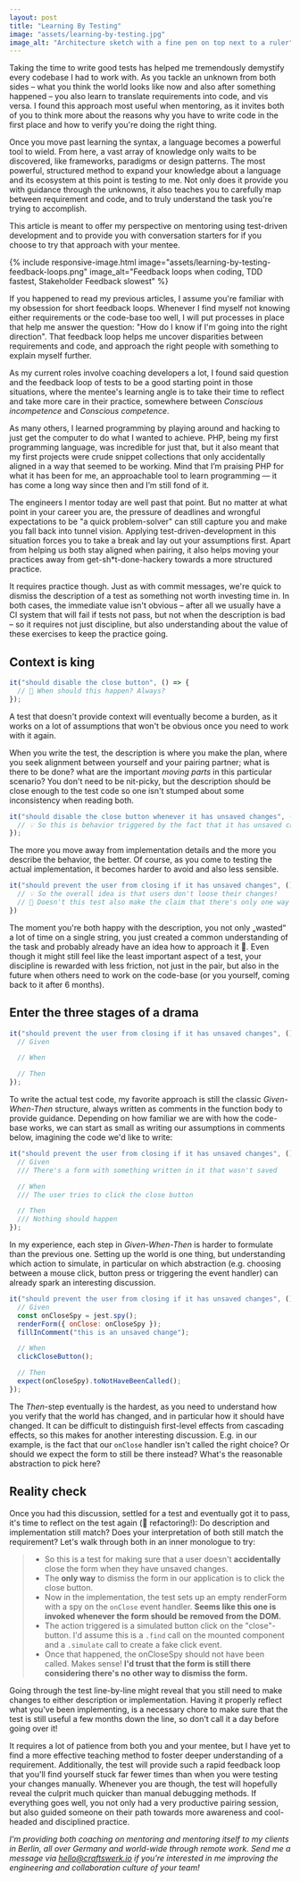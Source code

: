 ```yaml
---
layout: post
title: "Learning By Testing"
image: "assets/learning-by-testing.jpg"
image_alt: "Architecture sketch with a fine pen on top next to a ruler"
---
```

Taking the time to write good tests has helped me tremendously demystify every codebase I had to work with. As you tackle an unknown from both sides – what you think the world looks like now and also after something happened – you also learn to translate requirements into code, and vis versa. I found this approach most useful when mentoring, as it invites both of you to think more about the reasons why you have to write code in the first place and how to verify you're doing the right thing.

Once you move past learning the syntax, a language becomes a powerful tool to wield. From here, a vast array of knowledge only waits to be discovered, like frameworks, paradigms or design patterns. The most powerful, structured method to expand your knowledge about a language and its ecosystem at this point is testing to me. Not only does it provide you with guidance through the unknowns, it also teaches you to carefully map between requirement and code, and to truly understand the task you're trying to accomplish.

This article is meant to offer my perspective on mentoring using test-driven development and to provide you with conversation starters for if you choose to try that approach with your mentee.

{% include responsive-image.html image="assets/learning-by-testing-feedback-loops.png" image_alt="Feedback loops when coding, TDD fastest, Stakeholder Feedback slowest" %}

If you happened to read my previous articles, I assume you're familiar with my obsession for short feedback loops. Whenever I find myself not knowing either requirements or the code-base too well, I will put processes in place that help me answer the question: "How do I know if I'm going into the right direction".
That feedback loop helps me uncover disparities between requirements and code, and approach the right people with something to explain myself further.

As my current roles involve coaching developers a lot, I found said question and the feedback loop of tests to be a good starting point in those situations, where the mentee's learning angle is to take their time to reflect and take more care in their practice, somewhere between *Conscious incompetence* and *Conscious competence*.

As many others, I learned programming by playing around and hacking to just get the computer to do what I wanted to achieve. PHP, being my first programming language, was incredible for just that, but it also meant that my first projects were crude snippet collections that only accidentally aligned in a way that seemed to be working. Mind that I’m praising PHP for what it has been for me, an approachable tool to learn programming — it has come a long way since then and I’m still fond of it.

The engineers I mentor today are well past that point. But no matter at what point in your career you are, the pressure of deadlines and wrongful expectations to be "a quick problem-solver" can still capture you and make you fall back into tunnel vision. Applying test-driven-development in this situation forces you to take a break and lay out your assumptions first. Apart from helping us both stay aligned when pairing, it also helps moving your practices away from get-sh*t-done-hackery towards a more structured practice.

It requires practice though. Just as with commit messages, we're quick to dismiss the description of a test as something not worth investing time in. In both cases, the immediate value isn't obvious – after all we usually have a CI system that will fail if tests not pass, but not when the description is bad – so it requires not just discipline, but also understanding about the value of these exercises to keep the practice going.

## Context is king

```js
it("should disable the close button", () => {
  // 🤔 When should this happen? Always?
});
```

A test that doesn't provide context will eventually become a burden, as it works on a lot of assumptions that won't be obvious once you need to work with it again.

When you write the test, the description is where you make the plan, where you seek alignment between yourself and your pairing partner; what is there to be done? what are the important *moving parts* in this particular scenario? You don't need to be nit-picky, but the description should be close enough to the test code so one isn't stumped about some inconsistency when reading both.

```js
it("should disable the close button whenever it has unsaved changes", () => {
  // 💡 So this is behavior triggered by the fact that it has unsaved changes!
});
```

The more you move away from implementation details and the more you describe the behavior, the better. Of course, as you come to testing the actual implementation, it becomes harder to avoid and also less sensible.

```js
it("should prevent the user from closing if it has unsaved changes", () => {
  // 💡 So the overall idea is that users don't loose their changes!
  // 🤔 Doesn't this test also make the claim that there's only one way to close?
})
```

The moment you're both happy with the description, you not only „wasted“ a lot of time on a single string, you just created a common understanding of the task and probably already have an idea how to approach it 🎉. Even though it might still feel like the least important aspect of a test, your discipline is rewarded with less friction, not just in the pair, but also in the future when others need to work on the code-base (or you yourself, coming back to it after 6 months).

## Enter the three stages of a drama

```js
it("should prevent the user from closing if it has unsaved changes", () => {
  // Given

  // When

  // Then
});
```

To write the actual test code, my favorite approach is still the classic *Given-When-Then* structure, always written as comments in the function body to provide guidance. Depending on how familiar we are with how the code-base works, we can start as small as writing our assumptions in comments below, imagining the code we'd like to write:

```js
it("should prevent the user from closing if it has unsaved changes", () => {
  // Given
  /// There's a form with something written in it that wasn't saved

  // When
  /// The user tries to click the close button

  // Then
  /// Nothing should happen
});
```

In my experience, each step in *Given-When-Then* is harder to formulate than the previous one. Setting up the world is one thing, but understanding which action to simulate, in particular on which abstraction (e.g. choosing between a mouse click, button press or triggering the event handler) can already spark an interesting discussion.

```js
it("should prevent the user from closing if it has unsaved changes", () => {
  // Given
  const onCloseSpy = jest.spy();
  renderForm({ onClose: onCloseSpy });
  fillInComment("this is an unsaved change");

  // When
  clickCloseButton();

  // Then
  expect(onCloseSpy).toNotHaveBeenCalled();
});
```

The *Then*-step eventually is the hardest, as you need to understand how you verify that the world has changed, and in particular how it should have changed. It can be difficult to distinguish first-level effects from cascading effects, so this makes for another interesting discussion. E.g. in our example, is the fact that our `onClose` handler isn't called the right choice? Or should we expect the form to still be there instead? What's the reasonable abstraction to pick here?

## Reality check

Once you had this discussion, settled for a test and eventually got it to pass, it's time to reflect on the test again (🙋 refactoring!): Do description and implementation still match? Does your interpretation of both still match the requirement? Let's walk through both in an inner monologue to try:

> - So this is a test for making sure that a user doesn't **accidentally** close the form when they have unsaved changes.  
> - The **only way** to dismiss the form in our application is to click the close button.  
> - Now in the implementation, the test sets up an empty renderForm with a spy on the `onClose` event handler. **Seems like this one is invoked whenever the form should be removed from the DOM.**  
> - The action triggered is a simulated button click on the "close"-button. I'd assume this is a `.find` call on the mounted component and a `.simulate` call to create a fake click event.  
> - Once that happened, the onCloseSpy should not have been called. Makes sense! **I'd trust that the form is still there considering there's no other way to dismiss the form.**

Going through the test line-by-line might reveal that you still need to make changes to either description or implementation. Having it properly reflect what you've been implementing, is a necessary chore to make sure that the test is still useful a few months down the line, so don't call it a day before going over it!

It requires a lot of patience from both you and your mentee, but I have yet to find a more effective teaching method to foster deeper understanding of a requirement. Additionally, the test will provide such a rapid feedback loop that you'll find yourself stuck far fewer times than when you were testing your changes manually. Whenever you are though, the test will hopefully reveal the culprit much quicker than manual debugging methods. If everything goes well, you not only had a very productive pairing session, but also guided someone on their path towards more awareness and cool-headed and disciplined practice.

*I'm providing both coaching on mentoring and mentoring itself to my clients in Berlin, all over Germany and world-wide through remote work. Send me a message via [hello@craftswerk.io](mailto:hello@craftswerk.io) if you're interested in me improving the engineering and collaboration culture of your team!*
